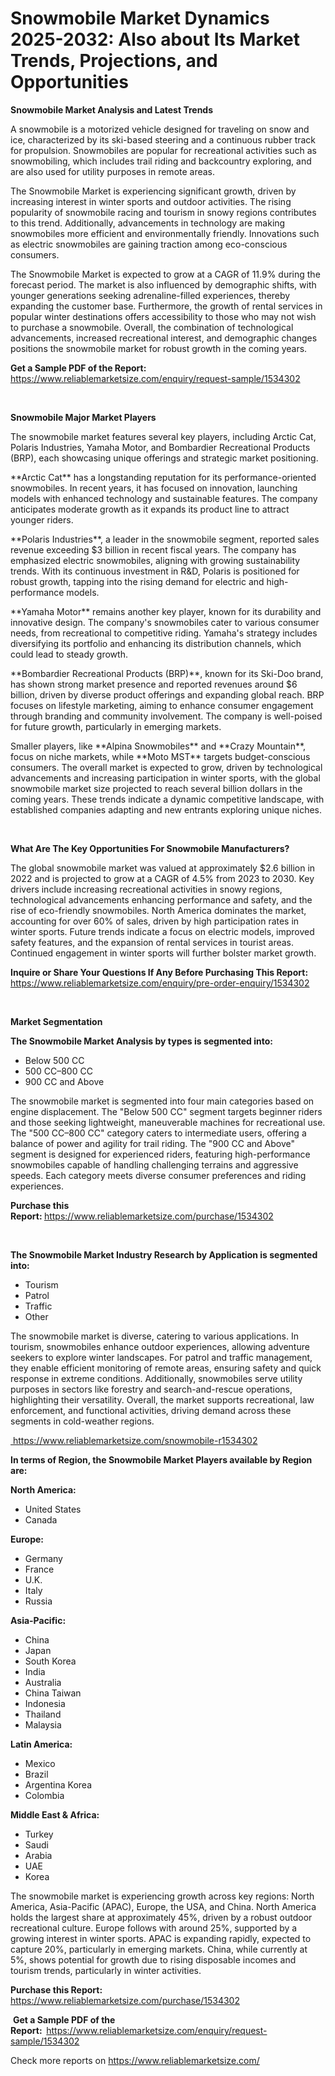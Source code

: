 <p><h1>Snowmobile Market Dynamics 2025-2032: Also about Its Market Trends, Projections, and Opportunities</h1></p><p><strong>Snowmobile Market Analysis and Latest Trends</strong></p>
<p><p>A snowmobile is a motorized vehicle designed for traveling on snow and ice, characterized by its ski-based steering and a continuous rubber track for propulsion. Snowmobiles are popular for recreational activities such as snowmobiling, which includes trail riding and backcountry exploring, and are also used for utility purposes in remote areas.</p><p>The Snowmobile Market is experiencing significant growth, driven by increasing interest in winter sports and outdoor activities. The rising popularity of snowmobile racing and tourism in snowy regions contributes to this trend. Additionally, advancements in technology are making snowmobiles more efficient and environmentally friendly. Innovations such as electric snowmobiles are gaining traction among eco-conscious consumers.</p><p>The Snowmobile Market is expected to grow at a CAGR of 11.9% during the forecast period. The market is also influenced by demographic shifts, with younger generations seeking adrenaline-filled experiences, thereby expanding the customer base. Furthermore, the growth of rental services in popular winter destinations offers accessibility to those who may not wish to purchase a snowmobile. Overall, the combination of technological advancements, increased recreational interest, and demographic changes positions the snowmobile market for robust growth in the coming years.</p></p>
<p><strong>Get a Sample PDF of the Report:&nbsp;</strong> <a href="https://www.reliablemarketsize.com/enquiry/request-sample/1534302?utm_campaign=3104&utm_medium=2&utm_source=Github&utm_content=ia&utm_term=08042025&utm_id=snowmobile">https://www.reliablemarketsize.com/enquiry/request-sample/1534302</a></p>
<p>&nbsp;</p>
<p><strong>Snowmobile Major Market Players</strong></p>
<p><p>The snowmobile market features several key players, including Arctic Cat, Polaris Industries, Yamaha Motor, and Bombardier Recreational Products (BRP), each showcasing unique offerings and strategic market positioning. </p><p>**Arctic Cat** has a longstanding reputation for its performance-oriented snowmobiles. In recent years, it has focused on innovation, launching models with enhanced technology and sustainable features. The company anticipates moderate growth as it expands its product line to attract younger riders.</p><p>**Polaris Industries**, a leader in the snowmobile segment, reported sales revenue exceeding $3 billion in recent fiscal years. The company has emphasized electric snowmobiles, aligning with growing sustainability trends. With its continuous investment in R&D, Polaris is positioned for robust growth, tapping into the rising demand for electric and high-performance models.</p><p>**Yamaha Motor** remains another key player, known for its durability and innovative design. The company's snowmobiles cater to various consumer needs, from recreational to competitive riding. Yamaha's strategy includes diversifying its portfolio and enhancing its distribution channels, which could lead to steady growth.</p><p>**Bombardier Recreational Products (BRP)**, known for its Ski-Doo brand, has shown strong market presence and reported revenues around $6 billion, driven by diverse product offerings and expanding global reach. BRP focuses on lifestyle marketing, aiming to enhance consumer engagement through branding and community involvement. The company is well-poised for future growth, particularly in emerging markets.</p><p>Smaller players, like **Alpina Snowmobiles** and **Crazy Mountain**, focus on niche markets, while **Moto MST** targets budget-conscious consumers. The overall market is expected to grow, driven by technological advancements and increasing participation in winter sports, with the global snowmobile market size projected to reach several billion dollars in the coming years. These trends indicate a dynamic competitive landscape, with established companies adapting and new entrants exploring unique niches. </p></p>
<p>&nbsp;</p>
<p><strong>What Are The Key Opportunities For Snowmobile Manufacturers?</strong></p>
<p><p>The global snowmobile market was valued at approximately $2.6 billion in 2022 and is projected to grow at a CAGR of 4.5% from 2023 to 2030. Key drivers include increasing recreational activities in snowy regions, technological advancements enhancing performance and safety, and the rise of eco-friendly snowmobiles. North America dominates the market, accounting for over 60% of sales, driven by high participation rates in winter sports. Future trends indicate a focus on electric models, improved safety features, and the expansion of rental services in tourist areas. Continued engagement in winter sports will further bolster market growth.</p></p>
<p><strong>Inquire or Share Your Questions If Any Before Purchasing This Report:</strong> <a href="https://www.reliablemarketsize.com/enquiry/pre-order-enquiry/1534302?utm_campaign=3104&utm_medium=2&utm_source=Github&utm_content=ia&utm_term=08042025&utm_id=snowmobile">https://www.reliablemarketsize.com/enquiry/pre-order-enquiry/1534302</a></p>
<p>&nbsp;</p>
<p><strong>Market Segmentation</strong></p>
<p><strong>The Snowmobile Market Analysis by types is segmented into:</strong></p>
<p><ul><li>Below 500 CC</li><li>500 CC–800 CC</li><li>900 CC and Above</li></ul></p>
<p><p>The snowmobile market is segmented into four main categories based on engine displacement. The "Below 500 CC" segment targets beginner riders and those seeking lightweight, maneuverable machines for recreational use. The "500 CC–800 CC" category caters to intermediate users, offering a balance of power and agility for trail riding. The "900 CC and Above" segment is designed for experienced riders, featuring high-performance snowmobiles capable of handling challenging terrains and aggressive speeds. Each category meets diverse consumer preferences and riding experiences.</p></p>
<p><strong>Purchase this Report:&nbsp;</strong><a href="https://www.reliablemarketsize.com/purchase/1534302?utm_campaign=3104&utm_medium=2&utm_source=Github&utm_content=ia&utm_term=08042025&utm_id=snowmobile">https://www.reliablemarketsize.com/purchase/1534302</a></p>
<p>&nbsp;</p>
<p><strong>The Snowmobile Market Industry Research by Application is segmented into:</strong></p>
<p><ul><li>Tourism</li><li>Patrol</li><li>Traffic</li><li>Other</li></ul></p>
<p><p>The snowmobile market is diverse, catering to various applications. In tourism, snowmobiles enhance outdoor experiences, allowing adventure seekers to explore winter landscapes. For patrol and traffic management, they enable efficient monitoring of remote areas, ensuring safety and quick response in extreme conditions. Additionally, snowmobiles serve utility purposes in sectors like forestry and search-and-rescue operations, highlighting their versatility. Overall, the market supports recreational, law enforcement, and functional activities, driving demand across these segments in cold-weather regions.</p></p>
<p><a href="https://www.reliablemarketsize.com/snowmobile-r1534302?utm_campaign=3104&utm_medium=2&utm_source=Github&utm_content=ia&utm_term=08042025&utm_id=snowmobile">&nbsp;https://www.reliablemarketsize.com/snowmobile-r1534302</a></p>
<p><strong>In terms of Region, the Snowmobile Market Players available by Region are:</strong></p>
<p>
    <p> <strong> North America: </strong>
        <ul>
            <li>United States</li>
            <li>Canada</li>
        </ul>
        </p> 
    <p> <strong> Europe: </strong>
        <ul>
            <li>Germany</li>
            <li>France</li>
            <li>U.K.</li>
            <li>Italy</li>
            <li>Russia</li>
        </ul>
        </p> 
    <p> <strong> Asia-Pacific: </strong>
        <ul>
            <li>China</li>
            <li>Japan</li>
            <li>South Korea</li>
            <li>India</li>
            <li>Australia</li>
            <li>China Taiwan</li>
            <li>Indonesia</li>
            <li>Thailand</li>
            <li>Malaysia</li>
        </ul>
        </p> 
    <p> <strong> Latin America: </strong>
        <ul>
            <li>Mexico</li>
            <li>Brazil</li>
            <li>Argentina Korea</li>
            <li>Colombia</li>
        </ul>
        </p> 
    <p> <strong> Middle East & Africa: </strong>
        <ul>
            <li>Turkey</li>
            <li>Saudi</li>
            <li>Arabia</li>
            <li>UAE</li>
            <li>Korea</li>
        </ul>
    </p>
    </p>
<p><p>The snowmobile market is experiencing growth across key regions: North America, Asia-Pacific (APAC), Europe, the USA, and China. North America holds the largest share at approximately 45%, driven by a robust outdoor recreational culture. Europe follows with around 25%, supported by a growing interest in winter sports. APAC is expanding rapidly, expected to capture 20%, particularly in emerging markets. China, while currently at 5%, shows potential for growth due to rising disposable incomes and tourism trends, particularly in winter activities.</p></p>
<p><strong>Purchase this Report: </strong><a href="https://www.reliablemarketsize.com/purchase/1534302?utm_campaign=3104&utm_medium=2&utm_source=Github&utm_content=ia&utm_term=08042025&utm_id=snowmobile">https://www.reliablemarketsize.com/purchase/1534302</a></p>
<p>&nbsp;<strong>Get a Sample PDF of the Report:&nbsp;&nbsp;</strong><a href="https://www.reliablemarketsize.com/enquiry/request-sample/1534302?utm_campaign=3104&utm_medium=2&utm_source=Github&utm_content=ia&utm_term=08042025&utm_id=snowmobile">https://www.reliablemarketsize.com/enquiry/request-sample/1534302</a></p>
<p><strong></strong></p>
<p>Check more reports on <a href="https://www.reliablemarketsize.com/?utm_campaign=3104&utm_medium=2&utm_source=Github&utm_content=ia&utm_term=08042025&utm_id=snowmobile">https://www.reliablemarketsize.com/</a></p>